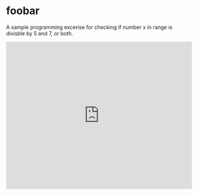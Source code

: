 # foobar
A sample programming excerise for checking if number x in range is divisble by 5 and 7, or both.
<iframe height="400px" width="100%" src="https://repl.it/@Aacen/foobar?lite=true" scrolling="no" frameborder="no" allowtransparency="true" allowfullscreen="true" sandbox="allow-forms allow-pointer-lock allow-popups allow-same-origin allow-scripts allow-modals"></iframe>
